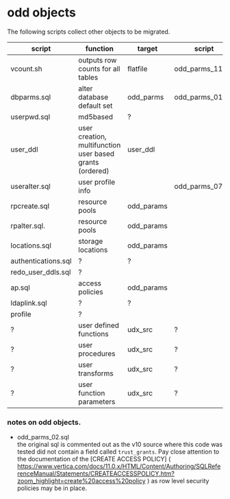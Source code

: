 # odd objects

The following scripts collect other objects to be migrated.


script  | function |target | script
------- | ----------|-------|------
vcount.sh    | outputs row counts for all tables |   flatfile| odd\_parms_11.sql
dbparms.sql    | alter database default set | odd_parms |odd\_parms\_01.sql
userpwd.sql | md5based | ?
user_ddl | user creation, multifunction user based grants (ordered)| user_ddl
useralter.sql |  user profile info | |odd\_parms_07.sql
rpcreate.sql | resource pools | odd_params
rpalter.sql. | resource pools  | odd_params
locations.sql | storage locations | odd_params
authentications.sql | ? |?
redo\_user_ddls.sql | ? |
ap.sql |access policies | odd_params
ldaplink.sql | ? | ?
profile | ?
? | user defined functions | udx_src | ?
? | user procedures | udx_src |?
? | user transforms | udx_src |?
? | user function parameters | udx_src |?



### notes on odd objects.

- odd\_parms_02.sql<br>
the original sql is commented out as the v10 source where this code was tested did not contain a field called `trust_grants`. Pay close attention to the documentation of the [CREATE ACCESS POLICY] ( https://www.vertica.com/docs/11.0.x/HTML/Content/Authoring/SQLReferenceManual/Statements/CREATEACCESSPOLICY.htm?zoom_highlight=create%20access%20policy ) as row level security policies may be in place. 